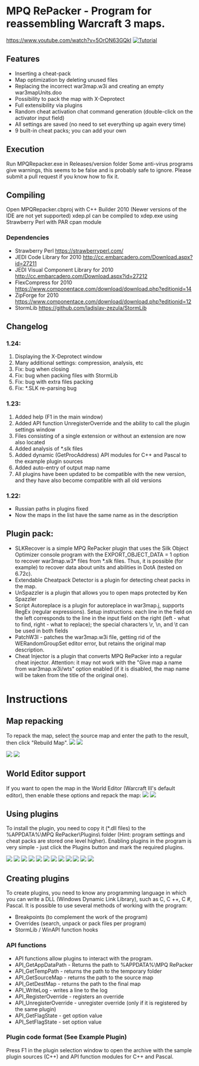 # MPQ RePacker - Program for reassembling Warcraft 3 maps.

https://www.youtube.com/watch?v=5OrON63GQkI
[![Tutorial](https://img.youtube.com/vi/5OrON63GQkI/maxresdefault.jpg)](https://www.youtube.com/watch?v=5OrON63GQkI)

## Features
- Inserting a cheat-pack
- Map optimization by deleting unused files
- Replacing the incorrect war3map.w3i and creating an empty war3mapUnits.doo
- Possibility to pack the map with X-Deprotect
- Full extensibility via plugins
- Random cheat activation chat command generation (double-click on the activator input field)
- All settings are saved (no need to set everything up again every time)
- 9 built-in cheat packs; you can add your own

## Execution
Run MPQRepacker.exe in Releases/version folder
Some anti-virus programs give warnings, this seems to be false and is probably safe to ignore. Please submit a pull request if you know how to fix it.

## Compiling
Open MPQRepacker.cbproj with C++ Builder 2010 (Newer versions of the IDE are not yet supported)
xdep.pl can be compiled to xdep.exe using Strawberry Perl with PAR cpan module

### Dependencies
- Strawberry Perl https://strawberryperl.com/
- JEDI Code Library for 2010 http://cc.embarcadero.com/Download.aspx?id=27211
- JEDI Visual Component Library for 2010 http://cc.embarcadero.com/Download.aspx?id=27212
- FlexCompress for 2010 https://www.componentace.com/download/download.php?editionid=14
- ZipForge for 2010 https://www.componentace.com/download/download.php?editionid=12
- StormLib https://github.com/ladislav-zezula/StormLib

## Changelog

### 1.24:
1. Displaying the X-Deprotect window
2. Many additional settings: compression, analysis, etc
3. Fix: bug when closing
4. Fix: bug when packing files with StormLib
5. Fix: bug with extra files packing
6. Fix: *.SLK re-parsing bug

### 1.23:
1. Added help (F1 in the main window)
2. Added API function UnregisterOverride and the ability to call the plugin settings window
3. Files consisting of a single extension or without an extension are now also located
4. Added analysis of *.slk files
5. Added dynamic (GetProcAddress) API modules for C++ and Pascal to the example plugin sources
6. Added auto-entry of output map name
7. All plugins have been updated to be compatible with the new version, and they have also become compatible with all old versions

### 1.22:
- Russian paths in plugins fixed
- Now the maps in the list have the same name as in the description

## Plugin pack:
- SLKRecover is a simple MPQ RePacker plugin that uses the Silk Object Optimizer console program with the EXPORT_OBJECT_DATA = 1 option to recover war3map.w3* files from *.slk files. Thus, it is possible (for example) to recover data about units and abilities in DotA (tested on 6.72c).
- Extendable Cheatpack Detector is a plugin for detecting cheat packs in the map.
- UnSpazzler is a plugin that allows you to open maps protected by Ken Spazzler
- Script Autoreplace is a plugin for autoreplace in war3map.j, supports RegEx (regular expressions). Setup instructions: each line in the field on the left corresponds to the line in the input field on the right (left - what to find, right - what to replace); the special characters \r, \n, and \t can be used in both fields
- PatchW3I - patches the war3map.w3i file, getting rid of the WERandomGroupSet editor error, but retains the original map description.
- Cheat Injector is a plugin that converts MPQ RePacker into a regular cheat injector. Attention: it may not work with the "Give map a name from war3map.w3i/wts" option enabled (if it is disabled, the map name will be taken from the title of the original one).

# Instructions

## Map repacking
To repack the map, select the source map and enter the path to the result, then click "Rebuild Map".
<img src="Screenshots/Russian/Main Window.png">
<img src="Screenshots/English/Main Window.png">

<img src="Screenshots/Russian/Additional Settings.png">
<img src="Screenshots/English/Additional Settings.png">
	
## World Editor support
If you want to open the map in the World Editor (Warcraft III's default editor), then enable these options and repack the map:
<img src="Screenshots/Russian/WorldEditor Checkboxes.png">
<img src="Screenshots/English/WorldEditor Checkboxes.png">
	
## Using plugins
To install the plugin, you need to copy it (*.dll files) to the %APPDATA%\MPQ RePacker\Plugins\ folder (Hint: program settings and cheat packs are stored one level higher).
Enabling plugins in the program is very simple - just click the Plugins button and mark the required plugins.

<img src="Screenshots/Russian/Plugins/CheatInjector.png">
<img src="Screenshots/English/Plugins/CheatInjector.png">


<img src="Screenshots/Russian/Plugins/Extendable Cheatpack Detector.png">
<img src="Screenshots/English/Plugins/Extendable Cheatpack Detector.png">


<img src="Screenshots/Russian/Plugins/PatchW3I.png">
<img src="Screenshots/English/Plugins/PatchW3I.png">


<img src="Screenshots/Russian/Plugins/ScriptAutoreplace.png">
<img src="Screenshots/English/Plugins/ScriptAutoreplace.png">

<img src="Screenshots/Russian/Plugins/SLKRecover.png">
<img src="Screenshots/English/Plugins/SLKRecover.png">

<img src="Screenshots/Russian/Plugins/UnSpazzler.png">
<img src="Screenshots/English/Plugins/UnSpazzler.png">

## Creating plugins
To create plugins, you need to know any programming language in which you can write a DLL (Windows Dynamic Link Library), such as C, C ++, C #, Pascal.
It is possible to use several methods of working with the program:
- Breakpoints (to complement the work of the program)
- Overrides (search, unpack or pack files per program)
- StormLib / WinAPI function hooks
	
### API functions
- API functions allow plugins to interact with the program.
- API_GetAppDataPath - Returns the path to %APPDATA%\MPQ RePacker
- API_GetTempPath - returns the path to the temporary folder
- API_GetSourceMap - returns the path to the source map
- API_GetDestMap - returns the path to the final map
- API_WriteLog - writes a line to the log
- API_RegisterOverride - registers an override
- API_UnregisterOverride - unregister override (only if it is registered by the same plugin)
- API_GetFlagState - get option value
- API_SetFlagState - set option value
	
### Plugin code format (See Example Plugin)
Press F1 in the plugin selection window to open the archive with the sample plugin sources (C++) and API function modules for C++ and Pascal.
